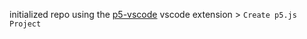 initialized repo using the [p5-vscode](https://marketplace.visualstudio.com/items?itemName=samplavigne.p5-vscode) vscode extension > `Create p5.js Project`

